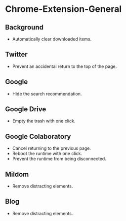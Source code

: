 # Chrome-Extension-General

## Background

- Automatically clear downloaded items.

## Twitter

- Prevent an accidental return to the top of the page.

## Google

- Hide the search recommendation.

## Google Drive

- Empty the trash with one click.

## Google Colaboratory

- Cancel returning to the previous page.
- Reboot the runtime with one click.
- Prevent the runtime from being disconnected.

## Mildom

- Remove distracting elements.

## Blog

- Remove distracting elements.
